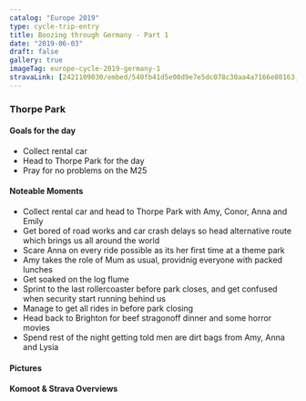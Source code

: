 ```yaml
---
catalog: "Europe 2019"
type: cycle-trip-entry
title: Boozing through Germany - Part 1
date: "2019-06-03"
draft: false
gallery: true
imageTag: europe-cycle-2019-germany-1
stravaLink: [2421109030/embed/540fb41d5e00d9e7e5dc078c30aa4a7166e80163, 2427548430/embed/42cb7d7a12b2a5be5143f08cdb97d883722b4e84]
---
```


### Thorpe Park

#### Goals for the day

*   Collect rental car
*   Head to Thorpe Park for the day
*   Pray for no problems on the M25


#### Noteable Moments

*   Collect rental car and head to Thorpe Park with Amy, Conor, Anna and Emily
*   Get bored of road works and car crash delays so head alternative route which brings us all around the world
*   Scare Anna on every ride possible as its her first time at a theme park
*   Amy takes the role of Mum as usual, providnig everyone with packed lunches
*   Get soaked on the log flume
*   Sprint to the last rollercoaster before park closes, and get confused when security start running behind us
*   Manage to get all rides in before park closing
*   Head back to Brighton for beef stragonoff dinner and some horror movies
*   Spend rest of the night getting told men are dirt bags from Amy, Anna and Lysia

</div>

#### Pictures

#### Komoot & Strava Overviews
